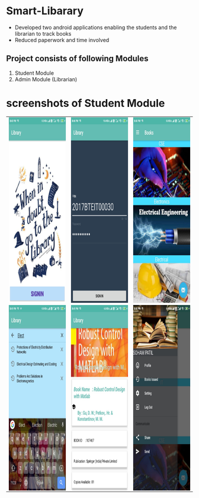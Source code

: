 # Smart-Libarary

<ul>
	<li>Developed two android applications enabling the students and the librarian to track books</li>
	<li>Reduced paperwork and time involved </li>
</ul>
<h2>Project consists of following Modules</h2>


<ol>
	<li> Student Module</li>
	<li>Admin Module (Librarian)</li>
</ol>

# screenshots of Student Module


<table width="100%" border="0">
  
  <tr>    
    <td><img src="images/1/1.jpeg" height="500" width="300" alt="" align="left" /></td>
    <td><img src="images/1/2.jpeg" height="500" width="300" alt="" align="center" /></td>
    <td><img src="images/1/3.jpeg" height="500" width="300" alt="" align="right"/></td>
  </tr>

  <tr>    
      <td><img src="images/1/4.jpeg" height="500" width="300" alt="" align="left" /></td>
      <td><img src="images/1/5.jpeg" height="500" width="300" alt="" align="center" /></td>
      <td><img src="images/1/6.jpeg" height="500" width="300" alt="" align="right"/></td>
  </tr>
</table>
